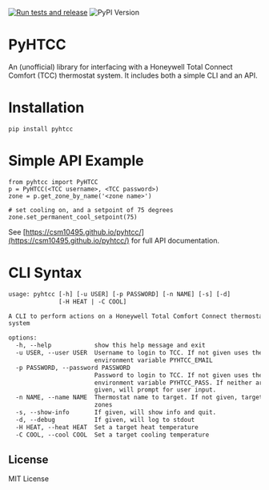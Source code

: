 [![Run tests and release](https://github.com/csm10495/pyhtcc/actions/workflows/test_and_release.yml/badge.svg)](https://github.com/csm10495/pyhtcc/actions/workflows/test_and_release.yml) ![PyPI Version](https://img.shields.io/pypi/v/pyhtcc?color=green)

# PyHTCC

An (unofficial) library for interfacing with a Honeywell Total Connect Comfort (TCC) thermostat system. It includes both a simple CLI and an API.

# Installation
```
pip install pyhtcc
```

# Simple API Example
```
from pyhtcc import PyHTCC
p = PyHTCC(<TCC username>, <TCC password>)
zone = p.get_zone_by_name('<zone name>')

# set cooling on, and a setpoint of 75 degrees
zone.set_permanent_cool_setpoint(75)
```
See [https://csm10495.github.io/pyhtcc/](https://csm10495.github.io/pyhtcc/) for full API documentation.

# CLI Syntax

<!-- MARKDOWN-AUTO-DOCS:START (CODE:src=./help_output.txt) -->
<!-- The below code snippet is automatically added from ./help_output.txt -->
```txt
usage: pyhtcc [-h] [-u USER] [-p PASSWORD] [-n NAME] [-s] [-d]
              [-H HEAT | -C COOL]

A CLI to perform actions on a Honeywell Total Comfort Connect thermostat
system

options:
  -h, --help            show this help message and exit
  -u USER, --user USER  Username to login to TCC. If not given uses the
                        environment variable PYHTCC_EMAIL
  -p PASSWORD, --password PASSWORD
                        Password to login to TCC. If not given uses the
                        environment variable PYHTCC_PASS. If neither are
                        given, will prompt for user input.
  -n NAME, --name NAME  Thermostat name to target. If not given, targets all
                        zones
  -s, --show-info       If given, will show info and quit.
  -d, --debug           If given, will log to stdout
  -H HEAT, --heat HEAT  Set a target heat temperature
  -C COOL, --cool COOL  Set a target cooling temperature
```
<!-- MARKDOWN-AUTO-DOCS:END -->

## License
MIT License
